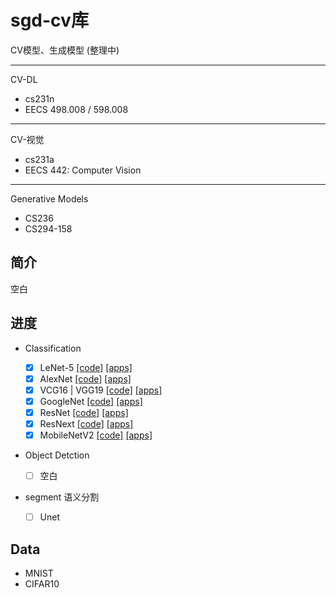# sgd-cv库 

CV模型、生成模型 (整理中)


---
CV-DL
- cs231n  
- EECS 498.008 / 598.008
---
CV-视觉
- cs231a
- EECS 442: Computer Vision
---
Generative Models
- CS236
- CS294-158


## 简介
空白

## 进度

- Classification
  - [X] LeNet-5 [[code]](./python/sgd_cv/model/lenet.py) [[apps]](./apps/Classification/lenet.ipynb)
  - [X] AlexNet [[code]](./python/sgd_cv/model/alexnet.py) [[apps]](./apps/Classification/alexnet.ipynb)
  - [X] VCG16 | VGG19 [[code]](./python/sgd_cv/model/vgg.py) [[apps]](./apps/Classification/vgg.ipynb)
  - [X] GoogleNet [[code]](./python/sgd_cv/model/googlenet.py) [[apps]](./apps/Classification/googlenet.ipynb)
  - [X] ResNet [[code]](./python/sgd_cv/model/resnet.py) [[apps]](./apps/Classification/resnet.ipynb)
  - [X] ResNext [[code]](./python/sgd_cv/model/resnext.py) [[apps]](./apps/Classification/resnext.ipynb)
  - [X] MobileNetV2 [[code]](./python/sgd_cv/model/mobilenet.py) [[apps]](./apps/Classification/mobilenet.ipynb)

- Object Detction
  - [ ] 空白
  
- segment 语义分割
  
  - [ ] Unet


## Data
- MNIST
- CIFAR10

